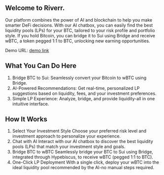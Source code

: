 ## Welcome to Riverr.

Our platform combines the power of AI and blockchain to help you make smarter DeFi decisions. With our AI chatbox, you can easily find the best liquidity pools (LPs) for your BTC, tailored to your risk profile and portfolio style. If you hold Bitcoin, you can bridge it to Sui using Bridge and receive wBTC, a token pegged 1:1 to BTC, unlocking new earning opportunities.

Demo URL: [demo link](https://dainty-buttercream-5b9bf8.netlify.app/)

## What You Can Do Here
1. Bridge BTC to Sui: Seamlessly convert your Bitcoin to wBTC using Bridge.
2. AI-Powered Recommendations: Get real-time, personalized LP suggestions based on liquidity, fees, and your investment preferences.
3. Simple LP Experience: Analyze, bridge, and provide liquidity-all in one intuitive interface.

## How It Works
1. Select Your Investment Style
Choose your preferred risk level and investment approach to personalize your experience.
2. Chat with AI
Interact with our AI chatbox to discover the best liquidity pools (LPs) that match your investment style and goals.
3. Bridge BTC to wBTC
Seamlessly bridge your BTC to Sui using Bridge, integrated through Hypebiscus, to receive wBTC (pegged 1:1 to BTC).
4. One-Click LP Deployment
With a single click, deploy your wBTC into the ideal liquidity pool recommended by the AI-no manual steps required.

